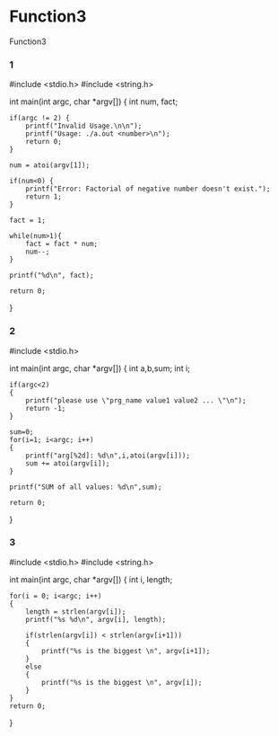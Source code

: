 # Function3
Function3
### 1
#include <stdio.h>
#include <string.h>

int main(int argc, char *argv[])
{
    int num, fact; 
    
    if(argc != 2) {
        printf("Invalid Usage.\n\n");
        printf("Usage: ./a.out <number>\n");
        return 0;
    }

    num = atoi(argv[1]); 
    
    if(num<0) {
        printf("Error: Factorial of negative number doesn't exist.");
        return 1;
    }
    
    fact = 1; 
    
    while(num>1){ 
        fact = fact * num; 
        num--;
    }
    
    printf("%d\n", fact); 
    
    return 0;
}
### 2
#include <stdio.h>

int main(int argc, char *argv[])
{
	int a,b,sum;
	int i;
	
	if(argc<2)
	{
		printf("please use \"prg_name value1 value2 ... \"\n");
		return -1;
	}
	
	sum=0;
	for(i=1; i<argc; i++)
	{
		printf("arg[%2d]: %d\n",i,atoi(argv[i]));
		sum += atoi(argv[i]);
	}
	
	printf("SUM of all values: %d\n",sum);
	
	return 0;
}
### 3
#include <stdio.h>
#include <string.h>

int main(int argc, char *argv[])
{
    int i, length;

    for(i = 0; i<argc; i++)
    {
        length = strlen(argv[i]);
        printf("%s %d\n", argv[i], length);

        if(strlen(argv[i]) < strlen(argv[i+1]))
        {
            printf("%s is the biggest \n", argv[i+1]);
        }
        else
        {
            printf("%s is the biggest \n", argv[i]);
        }
    }
    return 0;
}
